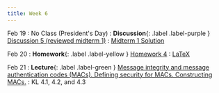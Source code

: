 ```yaml
---
title: Week 6
---
```


Feb 19
: No Class (President's Day)
: **Discussion**{: .label .label-purple } [Discussion 5 (reviewed midterm 1)](/assets/exams/mt1.pdf)
    : [Midterm 1 Solution](/assets/exams/mt1_sol.pdf)

Feb 20
: **Homework**{: .label .label-yellow } [Homework 4](/assets/homework/hw4.pdf)
    : [LaTeX](/assets/homework/hw4.tex)

Feb 21
: **Lecture**{: .label .label-green } [Message integrity and message authentication codes (MACs). Defining security for MACs. Constructing MACs.](/assets/lecture_slides/lec9.pdf)
    : KL 4.1, 4.2, and 4.3
